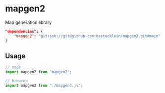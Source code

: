 # mapgen2

Map generation library

```json
"dependencies": {
    "mapgen2": "git+ssh://git@github.com:bastecklein/mapgen2.git#main"
}
```

## Usage

```javascript
// node
import mapgen2 from "mapgen2";

// browser
import mapgen2 from "./mapgen2.js";
```